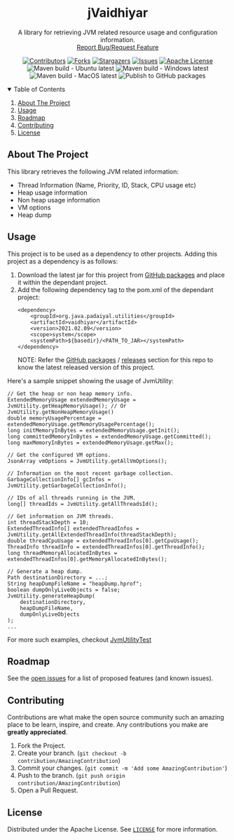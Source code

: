 <!-- PROJECT SHIELDS -->
<!--
*** I'm using markdown "reference style" links for readability.
*** Reference links are enclosed in brackets [ ] instead of parentheses ( ).
*** See the bottom of this document for the declaration of the reference variables
*** for contributors-url, forks-url, etc. This is an optional, concise syntax you may use.
*** https://www.markdownguide.org/basic-syntax/#reference-style-links
-->
<div align="center">
  <h1 align="center">jVaidhiyar</h1>
  <p align="center">
    A library for retrieving JVM related resource usage and configuration information.
    <br />
    <a href="https://github.com/padaiyal/jMonocle/issues/new/choose">Report Bug/Request Feature</a>
  </p>

[![Contributors][contributors-shield]][contributors-url]
[![Forks][forks-shield]][forks-url]
[![Stargazers][stars-shield]][stars-url]
[![Issues][issues-shield]][issues-url]
[![Apache License][license-shield]][license-url] <br>
![Maven build - Ubuntu latest](https://github.com/padaiyal/jMonocle/workflows/Maven%20build%20-%20Ubuntu%20latest/badge.svg?branch=main)
![Maven build - Windows latest](https://github.com/padaiyal/jMonocle/workflows/Maven%20build%20-%20Windows%20latest/badge.svg?branch=main)
![Maven build - MacOS latest](https://github.com/padaiyal/jMonocle/workflows/Maven%20build%20-%20MacOS%20latest/badge.svg?branch=main)
![Publish to GitHub packages](https://github.com/padaiyal/jMonocle/workflows/Publish%20to%20GitHub%20packages/badge.svg)
</div>

<!--
*** To avoid retyping too much info. Do a search and replace with your text editor for the following:
    'jVaidhiyar'
 -->

<!-- TABLE OF CONTENTS -->
<details open="open">
  <summary>Table of Contents</summary>
  <ol>
    <li>
      <a href="#about-the-project">About The Project</a>
    </li>
    <li>
        <a href="#usage">Usage</a>
    </li>
    <li>
        <a href="#roadmap">Roadmap</a>
    </li>
    <li>
        <a href="#contributing">Contributing</a>
    </li>
    <li>
        <a href="#license">License</a>
    </li>
  </ol>
</details>

<!-- ABOUT THE PROJECT -->
## About The Project
This library retrieves the following JVM related information:
 - Thread Information (Name, Priority, ID, Stack, CPU usage etc)
 - Heap usage information
 - Non heap usage information
 - VM options
 - Heap dump

<!-- USAGE -->
## Usage
This project is to be used as a dependency to other projects.
Adding this project as a dependency is as follows:
 1. Download the latest jar for this project from [GitHub packages](https://github.com/orgs/padaiyal/packages?repo_name=jVaidhiyar) and place it within 
    the dependant project.
 2. Add the following dependency tag to the pom.xml of the dependant project:
    ```
    <dependency>
        <groupId>org.java.padaiyal.utilities</groupId>
        <artifactId>vaidhiyar</artifactId>
        <version>2021.02.09</version>
        <scope>system</scope>
        <systemPath>${basedir}/<PATH_TO_JAR></systemPath>
    </dependency>
    ```
    NOTE: Refer the [GitHub packages](https://github.com/orgs/padaiyal/packages?repo_name=jVaidhiyar) 
    / [releases](https://github.com/padaiyal/jMonocle/releases) section for this repo to know 
    the latest released version of this project.

Here's a sample snippet showing the usage of JvmUtility:
```
// Get the heap or non heap memory info.
ExtendedMemoryUsage extendedMemoryUsage = JvmUtility.getHeapMemoryUsage(); // Or JvmUtility.getNonHeapMemoryUsage()
double memoryUsagePercentage = extendedMemoryUsage.getMemoryUsagePercentage();
long initMemoryInBytes = extendedMemoryUsage.getInit();
long committedMemoryInBytes = extendedMemoryUsage.getCommitted();
long maxMemoryInBytes = extendedMemoryUsage.getMax();

// Get the configured VM options.
JsonArray vmOptions = JvmUtility.getAllVmOptions();

// Information on the most recent garbage collection.
GarbageCollectionInfo[] gcInfos = JvmUtility.getGarbageCollectionInfo();

// IDs of all threads running in the JVM.
long[] threadIds = JvmUtility.getAllThreadsId();

// Get information on JVM threads.
int threadStackDepth = 10;
ExtendedThreadInfo[] extendedThreadInfos = JvmUtility.getAllExtendedThreadInfo(threadStackDepth);
double threadCpuUsage = extendedThreadInfos[0].getCpuUsage();
ThreadInfo threadInfo = extendedThreadInfos[0].getThreadInfo();
long threadMemoryAllocatedInBytes = extendedThreadInfos[0].getMemoryAllocatedInBytes();

// Generate a heap dump.
Path destinationDirectory = ...;
String heapDumpFileName = "heapDump.hprof";
boolean dumpOnlyLiveObjects = false;
JvmUtility.generateHeapDump(
    destinationDirectory,
    heapDumpFileName,
    dumpOnlyLiveObjects
);
...
```
For more such examples, checkout [JvmUtilityTest](https://github.com/padaiyal/jMonocle/tree/main/src/test/java/org/padaiyal/utilities/vaidhiyar/JvmUtilityTest.java)

<!-- ROADMAP -->
## Roadmap
See the [open issues](https://github.com/padaiyal/jMonocle/issues) for a list of proposed features (and known issues).

<!-- CONTRIBUTING -->
## Contributing
Contributions are what make the open source community such an amazing place to be learn, inspire, and create. Any contributions you make are **greatly appreciated**.

1. Fork the Project.
2. Create your branch. (`git checkout -b contribution/AmazingContribution`)
3. Commit your changes. (`git commit -m 'Add some AmazingContribution'`)
4. Push to the branch. (`git push origin contribution/AmazingContribution`)
5. Open a Pull Request.


<!-- LICENSE -->
## License
Distributed under the Apache License. See [`LICENSE`](https://github.com/padaiyal/jMonocle/blob/main/LICENSE) for more information.


<!-- MARKDOWN LINKS & IMAGES -->
<!-- https://www.markdownguide.org/basic-syntax/#reference-style-links -->
[contributors-shield]: https://img.shields.io/github/contributors/padaiyal/jVaidhiyar.svg?style=for-the-badge
[contributors-url]: https://github.com/padaiyal/jMonocle/graphs/contributors
[forks-shield]: https://img.shields.io/github/forks/padaiyal/jVaidhiyar.svg?style=for-the-badge
[forks-url]: https://github.com/padaiyal/jMonocle/network/members
[stars-shield]: https://img.shields.io/github/stars/padaiyal/jVaidhiyar.svg?style=for-the-badge
[stars-url]: https://github.com/padaiyal/jMonocle/stargazers
[issues-shield]: https://img.shields.io/github/issues/padaiyal/jVaidhiyar.svg?style=for-the-badge
[issues-url]: https://github.com/padaiyal/jMonocle/issues
[license-shield]: https://img.shields.io/github/license/padaiyal/jVaidhiyar.svg?style=for-the-badge
[license-url]: https://github.com/padaiyal/jMonocle/blob/master/LICENSE
